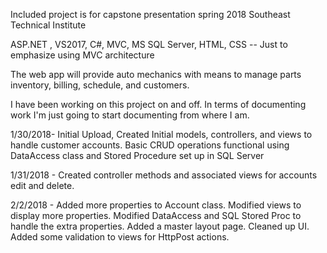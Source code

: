 Included project is for capstone presentation spring 2018 Southeast Technical Institute

ASP.NET , VS2017, C#, MVC, MS SQL Server, HTML, CSS --  Just to emphasize using MVC architecture

The web app will provide auto mechanics with means to manage parts inventory, billing, schedule, and customers.



I have been working on this project on and off.  In terms of documenting work I'm just going to start documenting from where I am.


1/30/2018- Initial Upload, Created Initial models, controllers, and views to handle customer accounts.  Basic CRUD operations functional using DataAccess class and Stored Procedure set up in SQL Server


1/31/2018 - Created controller methods and associated views for accounts edit and delete.


2/2/2018 - Added more properties to Account class.  Modified views to display more properties.  Modified DataAccess and SQL Stored Proc to handle the extra properties.  Added a master layout page.  Cleaned up UI.  Added some validation to views for HttpPost actions.

